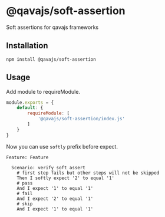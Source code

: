 # @qavajs/soft-assertion
Soft assertions for qavajs frameworks

## Installation
`npm install @qavajs/soft-assertion`

## Usage
   
Add module to requireModule.
```javascript
module.exports = {
    default: {
        requireModule: [
            '@qavajs/soft-assertion/index.js'
        ]
    }
}
```

Now you can use `softly` prefix before expect.
```gherkin
Feature: Feature

  Scenario: verify soft assert
    # first step fails but other steps will not be skipped
    Then I softly expect '2' to equal '1'
    # pass
    And I expect '1' to equal '1'
    # fail
    And I expect '2' to equal '1'
    # skip
    And I expect '1' to equal '1'
```
